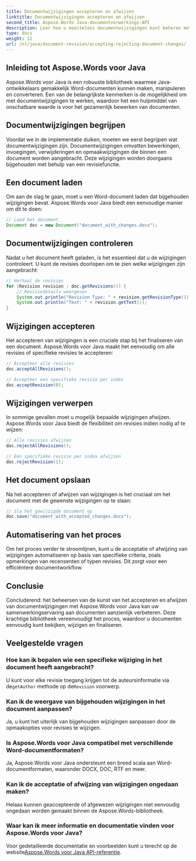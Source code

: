 ```yaml
---
title: Documentwijzigingen accepteren en afwijzen
linktitle: Documentwijzigingen accepteren en afwijzen
second_title: Aspose.Words Java-documentverwerkings-API
description: Leer hoe u moeiteloos documentwijzigingen kunt beheren met Aspose.Words voor Java. Accepteer en wijs revisies naadloos af.
type: docs
weight: 12
url: /nl/java/document-revision/accepting-rejecting-document-changes/
---
```


## Inleiding tot Aspose.Words voor Java

Aspose.Words voor Java is een robuuste bibliotheek waarmee Java-ontwikkelaars gemakkelijk Word-documenten kunnen maken, manipuleren en converteren. Een van de belangrijkste kenmerken is de mogelijkheid om met documentwijzigingen te werken, waardoor het een hulpmiddel van onschatbare waarde is voor het gezamenlijk bewerken van documenten.

## Documentwijzigingen begrijpen

Voordat we in de implementatie duiken, moeten we eerst begrijpen wat documentwijzigingen zijn. Documentwijzigingen omvatten bewerkingen, invoegingen, verwijderingen en opmaakwijzigingen die binnen een document worden aangebracht. Deze wijzigingen worden doorgaans bijgehouden met behulp van een revisiefunctie.

## Een document laden

Om aan de slag te gaan, moet u een Word-document laden dat bijgehouden wijzigingen bevat. Aspose.Words voor Java biedt een eenvoudige manier om dit te doen:

```java
// Laad het document
Document doc = new Document("document_with_changes.docx");
```

## Documentwijzigingen controleren

Nadat u het document heeft geladen, is het essentieel dat u de wijzigingen controleert. U kunt de revisies doorlopen om te zien welke wijzigingen zijn aangebracht:

```java
// Herhaal de revisies
for (Revision revision : doc.getRevisions()) {
    // Revisiedetails weergeven
    System.out.println("Revision Type: " + revision.getRevisionType());
    System.out.println("Text: " + revision.getText());
}
```

## Wijzigingen accepteren

Het accepteren van wijzigingen is een cruciale stap bij het finaliseren van een document. Aspose.Words voor Java maakt het eenvoudig om alle revisies of specifieke revisies te accepteren:

```java
// Accepteer alle revisies
doc.acceptAllRevisions();

// Accepteer een specifieke revisie per index
doc.acceptRevision(0);
```

## Wijzigingen verwerpen

In sommige gevallen moet u mogelijk bepaalde wijzigingen afwijzen. Aspose.Words voor Java biedt de flexibiliteit om revisies indien nodig af te wijzen:

```java
// Alle revisies afwijzen
doc.rejectAllRevisions();

// Een specifieke revisie per index afwijzen
doc.rejectRevision(1);
```

## Het document opslaan

Na het accepteren of afwijzen van wijzigingen is het cruciaal om het document met de gewenste wijzigingen op te slaan:

```java
// Sla het gewijzigde document op
doc.save("document_with_accepted_changes.docx");
```

## Automatisering van het proces

Om het proces verder te stroomlijnen, kunt u de acceptatie of afwijzing van wijzigingen automatiseren op basis van specifieke criteria, zoals opmerkingen van recensenten of typen revisies. Dit zorgt voor een efficiëntere documentworkflow.

## Conclusie

Concluderend: het beheersen van de kunst van het accepteren en afwijzen van documentwijzigingen met Aspose.Words voor Java kan uw samenwerkingservaring aan documenten aanzienlijk verbeteren. Deze krachtige bibliotheek vereenvoudigt het proces, waardoor u documenten eenvoudig kunt bekijken, wijzigen en finaliseren.

## Veelgestelde vragen

### Hoe kan ik bepalen wie een specifieke wijziging in het document heeft aangebracht?

 U kunt voor elke revisie toegang krijgen tot de auteursinformatie via de`getAuthor` methode op de`Revision` voorwerp.

### Kan ik de weergave van bijgehouden wijzigingen in het document aanpassen?

Ja, u kunt het uiterlijk van bijgehouden wijzigingen aanpassen door de opmaakopties voor revisies te wijzigen.

### Is Aspose.Words voor Java compatibel met verschillende Word-documentformaten?

Ja, Aspose.Words voor Java ondersteunt een breed scala aan Word-documentformaten, waaronder DOCX, DOC, RTF en meer.

### Kan ik de acceptatie of afwijzing van wijzigingen ongedaan maken?

Helaas kunnen geaccepteerde of afgewezen wijzigingen niet eenvoudig ongedaan worden gemaakt binnen de Aspose.Words-bibliotheek.

### Waar kan ik meer informatie en documentatie vinden voor Aspose.Words voor Java?

 Voor gedetailleerde documentatie en voorbeelden kunt u terecht op de website[Aspose.Words voor Java API-referentie](https://reference.aspose.com/words/java/).